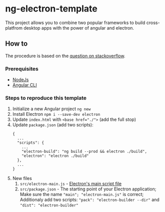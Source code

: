 # ng-electron-template
This project allows you to combine two popular frameworks to build cross-platfrom desktop apps with the power of angular and electron.

## How to
The procedure is based on the [question on stackoverflow](https://stackoverflow.com/questions/41130993/electron-not-allowed-to-load-local-resource).

### Prerequisites
* [NodeJs](https://nodejs.org/en/)
* [Angular CLI](https://angular.io/guide/setup-local)

### Steps to reproduce this template
1. Initialize a new Angular project `ng new`
1. Install Electron `npm i --save-dev electron`
1. Update `index.html` with `<base href="./">` (add the full stop)
1. Update `package.json` (add two scripts):
   ```
   {
     ...
     "scripts": {
       ...
       "electron-build": "ng build --prod && electron ./build",
       "electron": "electron ./build"
     },
     ...
   }
   ```
1. New files
   1. `src/electron-main.js` - [Electron's main script file](https://www.electronjs.org/docs/tutorial/quick-start#create-the-main-script-file) 
   1. `src/package.json` - The starting point of your Electron application; Make sure the name `"main"; "electron-main.js"` is correct; Additionaly add two scripts: `"pack": "electron-builder --dir"` and `"dist": "electron-builder"`
